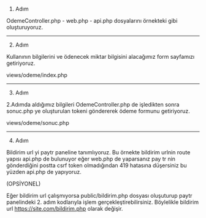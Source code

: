 1. Adım

OdemeController.php - web.php - api.php dosyalarını örnekteki gibi oluşturuyoruz.

--------------------

2. Adım

Kullanının bilgilerini ve ödenecek miktar bilgisini alacağımız form sayfamızı getiriyoruz.

views/odeme/index.php 

--------------------

3. Adım

2.Adımda aldığımız bilgileri OdemeController.php de işledikten sonra sonuc.php ye oluşturulan tokeni göndererek ödeme formunu getiriyoruz.


views/odeme/sonuc.php 


--------------------


4. Adım

Bildirim url yi paytr paneline tanımlıyoruz. Bu örnekte bildirim urlnin route yapısı api.php de bulunuyor eğer web.php de yaparsanız pay tr nin gönderdiğini postta csrf token olmadığından 419 hatasına düşersiniz bu yüzden api.php de yapıyoruz.



(OPSİYONEL)

Eğer bildirim url çalışmıyorsa public/bildirim.php dosyası oluşuturup paytr panelindeki 2. adım kodlarıyla işlem gerçekleştirebilirsiniz. Böylelikle bildirim url https://site.com/bildirim.php olarak değişir.



